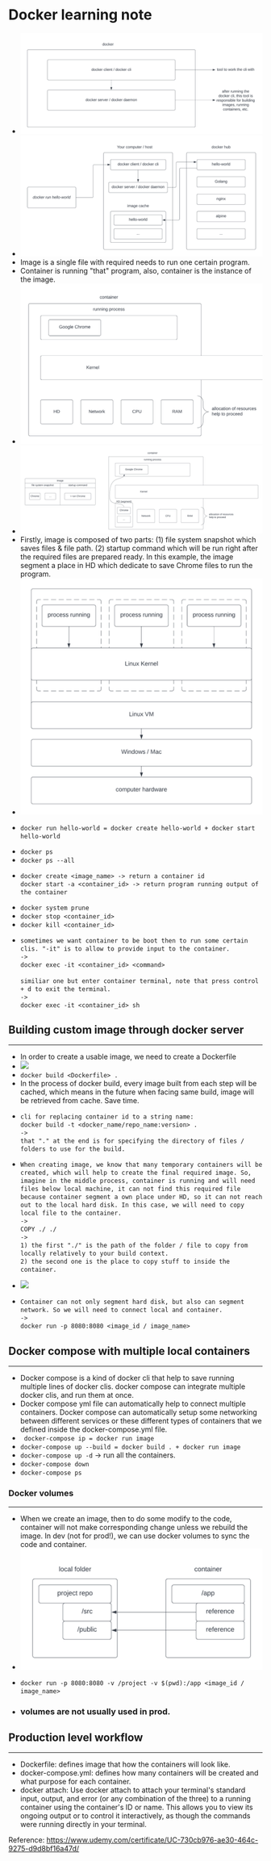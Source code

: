 # Docker learning note

- <img
  src="https://raw.githubusercontent.com/liulanze/cs-notes/main/notes/pics/docker1.png">
- <img
  src="https://raw.githubusercontent.com/liulanze/cs-notes/main/notes/pics/docker2.png">
- Image is a single file with required needs to run one certain program.
- Container is running "that" program, also, container is the instance of the image.
- <img
  src="https://raw.githubusercontent.com/liulanze/cs-notes/main/notes/pics/docker3.png">
- <img
  src="https://raw.githubusercontent.com/liulanze/cs-notes/main/notes/pics/docker4.png">
- Firstly, image is composed of two parts: (1) file system snapshot which saves
  files & file path. (2) startup command which will be run right after the
  required files are prepared ready. In this example, the image segment a place
  in HD which dedicate to save Chrome files to run the program.
- <img
  src="https://raw.githubusercontent.com/liulanze/cs-notes/main/notes/pics/docker5.png">
- ```
  docker run hello-world = docker create hello-world + docker start hello-world
  ```
- ``` docker ps ```
- ``` docker ps --all ```
- ```
  docker create <image_name> -> return a container id
  docker start -a <container_id> -> return program running output of the container
  ```
- ``` docker system prune ```
- ``` docker stop <container_id> ```
- ``` docker kill <container_id> ```
- ```
  sometimes we want container to be boot then to run some certain clis. "-it" is to allow to provide input to the container.
  ->
  docker exec -it <container_id> <command>

  similiar one but enter container terminal, note that press control + d to exit the terminal.
  ->
  docker exec -it <container_id> sh
  ```

## Building custom image through docker server
---

- In order to create a usable image, we need to create a Dockerfile
- <img
  src="https://raw.githubusercontent.com/liulanze/cs-notes/main/notes/pics/docker6.png">
- ``` docker build <Dockerfile> . ```
- In the process of docker build, every image built from each step will be
  cached, which means in the future when facing same build, image will be
  retrieved from cache. Save time.
- ```
  cli for replacing container id to a string name: 
  docker build -t <docker_name/repo_name:version> .
  ->
  that "." at the end is for specifying the directory of files / folders to use for the build.
  ```
- ```
  When creating image, we know that many temporary containers will be created, which will help to create the final required image. So, imagine in the middle process, container is running and will need files below local machine, it can not find this required file because container segment a own place under HD, so it can not reach out to the local hard disk. In this case, we will need to copy local file to the container.
  ->
  COPY ./ ./
  ->
  1) the first "./" is the path of the folder / file to copy from locally relatively to your build context.
  2) the second one is the place to copy stuff to inside the container.
  ```
- <img
  src="https://raw.githubusercontent.com/liulanze/cs-notes/main/notes/pics/docker7.png">
- ```
  Container can not only segment hard disk, but also can segment network. So we will need to connect local and container.
  ->
  docker run -p 8080:8080 <image_id / image_name>
  ```

## Docker compose with multiple local containers
---

- Docker compose is a kind of docker cli that help to save running multiple
  lines of docker clis. docker compose can integrate multiple docker clis, and
  run them at once.
- Docker compose yml file can automatically help to connect multiple containers.
  Docker compose can automatically setup some networking between different
  services or these different types of containers that we defined inside the
  docker-compose.yml file.
- ``` docker-compose ip = docker run image```
- ``` docker-compose up --build = docker build . + docker run image ```
- ``` docker-compose up -d ``` -> run all the containers.
- ``` docker-compose down ```
- ``` docker-compose ps ```

### Docker volumes
---

- When we create an image, then to do some modify to the code, container will
  not make corresponding change unless we rebuild the image. In dev (not for
  prod!), we can use docker volumes to sync the code and container.
- <img src="https://raw.githubusercontent.com/liulanze/cs-notes/main/notes/pics/docker8.png">
- ```
  docker run -p 8080:8080 -v /project -v $(pwd):/app <image_id / image_name>
  ```
- ### volumes are not usually used in prod.

## Production level workflow
---

- Dockerfile: defines image that how the containers will look like.
- docker-compose.yml: defines how many containers will be created and what
  purpose for each container.
- docker attach: Use docker attach to attach your terminal's standard input,
  output, and error (or any combination of the three) to a running container
  using the container's ID or name. This allows you to view its ongoing output
  or to control it interactively, as though the commands were running directly
  in your terminal.

Reference:
https://www.udemy.com/certificate/UC-730cb976-ae30-464c-9275-d9d8bf16a47d/
